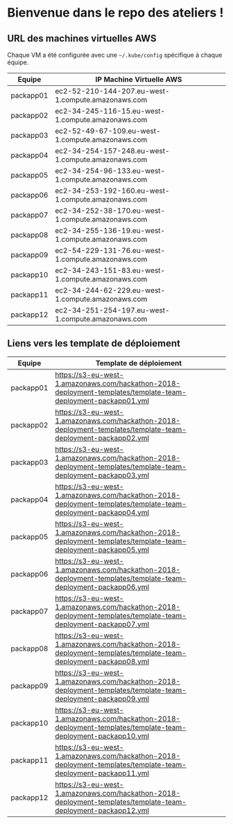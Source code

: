 # Bienvenue dans le repo des ateliers !

## URL des machines virtuelles AWS

Chaque VM a été configurée avec une `~/.kube/config` spécifique à chaque équipe. 

| Equipe | IP Machine Virtuelle AWS |
|------|-------|
| packapp01 | ec2-52-210-144-207.eu-west-1.compute.amazonaws.com |
| packapp02 | ec2-34-245-116-15.eu-west-1.compute.amazonaws.com |
| packapp03 | ec2-52-49-67-109.eu-west-1.compute.amazonaws.com |
| packapp04 | ec2-34-254-157-248.eu-west-1.compute.amazonaws.com |
| packapp05 | ec2-34-254-96-133.eu-west-1.compute.amazonaws.com |
| packapp06 | ec2-34-253-192-160.eu-west-1.compute.amazonaws.com |
| packapp07 | ec2-34-252-38-170.eu-west-1.compute.amazonaws.com |
| packapp08 | ec2-34-255-136-19.eu-west-1.compute.amazonaws.com |
| packapp09 | ec2-54-229-131-76.eu-west-1.compute.amazonaws.com |
| packapp10 | ec2-34-243-151-83.eu-west-1.compute.amazonaws.com |
| packapp11 | ec2-34-244-62-229.eu-west-1.compute.amazonaws.com |
| packapp12 | ec2-34-251-254-197.eu-west-1.compute.amazonaws.com |

## Liens vers les template de déploiement

| Equipe | Template de déploiement |
|------|-------|
| packapp01 | https://s3-eu-west-1.amazonaws.com/hackathon-2018-deployment-templates/template-team-deployment-packapp01.yml |
| packapp02 | https://s3-eu-west-1.amazonaws.com/hackathon-2018-deployment-templates/template-team-deployment-packapp02.yml |
| packapp03 | https://s3-eu-west-1.amazonaws.com/hackathon-2018-deployment-templates/template-team-deployment-packapp03.yml |
| packapp04 | https://s3-eu-west-1.amazonaws.com/hackathon-2018-deployment-templates/template-team-deployment-packapp04.yml |
| packapp05 | https://s3-eu-west-1.amazonaws.com/hackathon-2018-deployment-templates/template-team-deployment-packapp05.yml |
| packapp06 | https://s3-eu-west-1.amazonaws.com/hackathon-2018-deployment-templates/template-team-deployment-packapp06.yml |
| packapp07 | https://s3-eu-west-1.amazonaws.com/hackathon-2018-deployment-templates/template-team-deployment-packapp07.yml |
| packapp08 | https://s3-eu-west-1.amazonaws.com/hackathon-2018-deployment-templates/template-team-deployment-packapp08.yml |
| packapp09 | https://s3-eu-west-1.amazonaws.com/hackathon-2018-deployment-templates/template-team-deployment-packapp09.yml |
| packapp10 | https://s3-eu-west-1.amazonaws.com/hackathon-2018-deployment-templates/template-team-deployment-packapp10.yml |
| packapp11 | https://s3-eu-west-1.amazonaws.com/hackathon-2018-deployment-templates/template-team-deployment-packapp11.yml |
| packapp12 | https://s3-eu-west-1.amazonaws.com/hackathon-2018-deployment-templates/template-team-deployment-packapp12.yml |
